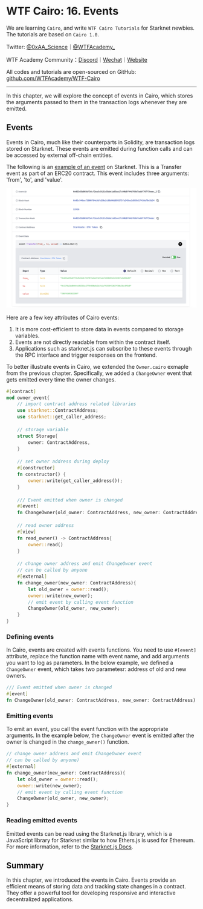 # WTF Cairo: 16. Events

We are learning `Cairo`, and write `WTF Cairo Tutorials` for Starknet newbies. The tutorials are based on `Cairo 1.0`.

Twitter: [@0xAA_Science](https://twitter.com/0xAA_Science)｜[@WTFAcademy_](https://twitter.com/WTFAcademy_)

WTF Academy Community：[Discord](https://discord.wtf.academy)｜[Wechat](https://docs.google.com/forms/d/e/1FAIpQLSe4KGT8Sh6sJ7hedQRuIYirOoZK_85mizdw7vA1-YjodgJ-A/viewform?usp=sf_link)｜[Website](https://wtf.academy)

All codes and tutorials are open-sourced on GitHub: [github.com/WTFAcademy/WTF-Cairo](https://github.com/WTFAcademy/WTF-Cairo)

---

In this chapter, we will explore the concept of events in Cairo, which stores the arguments passed to them in the transaction logs whenever they are emitted.

## Events

Events in Cairo, much like their counterparts in Solidity, are transaction logs stored on Starknet. These events are emitted during function calls and can be accessed by external off-chain entities. 

The following is an [example of an event](https://starkscan.co/event/0x033d5b803df5dcf2ea3c9131d5bde1a95aa17c00b8f44b769d7addf767f5beec_2) on Starknet. This is a Transfer event as part of an ERC20 contract. This event includes three arguments: 'from', 'to', and 'value'.

![](./img/16-1.png)

Here are a few key attributes of Cairo events:

1. It is more cost-efficient to store data in events compared to storage variables.
2. Events are not directly readable from within the contract itself.
3. Applications such as starknet.js can subscribe to these events through the RPC interface and trigger responses on the frontend.


To better illustrate events in Cairo, we extended the `Owner.cairo` exmaple from the previous chapter. Specifically, we added a `ChangeOwner` event that gets emitted every time the owner changes.

```rust
#[contract]
mod owner_event{
    // import contract address related libraries
    use starknet::ContractAddress;
    use starknet::get_caller_address;

    // storage variable
    struct Storage{
        owner: ContractAddress,
    }

    // set owner address during deploy
    #[constructor]
    fn constructor() {
        owner::write(get_caller_address());
    }

    /// Event emitted when owner is changed
    #[event]
    fn ChangeOwner(old_owner: ContractAddress, new_owner: ContractAddress) {}

    // read owner address
    #[view]
    fn read_owner() -> ContractAddress{
        owner::read()
    }

    // change owner address and emit ChangeOwner event
    // can be called by anyone
    #[external]
    fn change_owner(new_owner: ContractAddress){
        let old_owner = owner::read();
        owner::write(new_owner);
        // emit event by calling event function
        ChangeOwner(old_owner, new_owner);
    }
}
```

### Defining events

In Cairo, events are created with events functions. You need to use `#[event]` attribute, replace the function name with event name, and add arguments you want to log as parameters. In the below example, we defined a `ChangeOwner` event, which takes two parametesr: address of old and new owners.

```rust
/// Event emitted when owner is changed
#[event]
fn ChangeOwner(old_owner: ContractAddress, new_owner: ContractAddress) {}
```

### Emitting events

To emit an event, you call the event function with the appropriate arguments. In the example below, the `ChangeOwner` event is emitted after the owner is changed in the `change_owner()` function.

```rust
// change owner address and emit ChangeOwner event
// can be called by anyone)
#[external]
fn change_owner(new_owner: ContractAddress){
    let old_owner = owner::read();
    owner::write(new_owner);
    // emit event by calling event function
    ChangeOwner(old_owner, new_owner);
}
```

### Reading emitted events

Emitted events can be read using the Starknet.js library, which is a JavaScript library for Starknet similar to how Ethers.js is used for Ethereum. For more information, refer to the [Starknet.js Docs](https://www.starknetjs.com/docs/next/guides/events).

## Summary

In this chapter, we introduced the events in Cairo. Events provide an efficient means of storing data and tracking state changes in a contract. They offer a powerful tool for developing responsive and interactive decentralized applications.